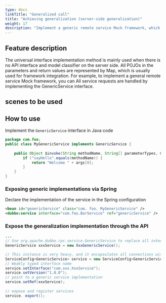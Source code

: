```yaml
---
type: docs
linkTitle: "Generalized call"
title: "Achieving generalization (server-side generalization)"
weight: 17
description: "Implement a generic remote service Mock framework, which can handle all service requests by implementing the GenericService interface"
---
```

## Feature description
The universal interface implementation method is mainly used when there is no API interface and model classifier on the server side. All POJOs in the parameters and return values are represented by Map, which is usually used for framework integration. For example, to implement a general remote service Mock framework, you can All service requests are handled by implementing the GenericService interface.

## scenes to be used

## How to use
Implement the `GenericService` interface in Java code

```java
package com.foo;
public class MyGenericService implements GenericService {
 
    public Object $invoke(String methodName, String[] parameterTypes, Object[] args) throws GenericException {
        if ("sayHello".equals(methodName)) {
            return "Welcome " + args[0];
        }
    }
}
```

### Exposing generic implementations via Spring

Declare the implementation of the service in the Spring configuration

```xml
<bean id="genericService" class="com. foo. MyGenericService" />
<dubbo:service interface="com.foo.BarService" ref="genericService" />
```

### Expose the generalization implementation through the API

```java
...
// Use org.apache.dubbo.rpc.service.GenericService to replace all interface implementations
GenericService xxxService = new XxxGenericService();

// This instance is very heavy, and it encapsulates all connections with the registry and service providers, please cache
ServiceConfig<GenericService> service = new ServiceConfig<GenericService>();
// Weakly typed interface name
service.setInterface("com.xxx.XxxService");
service.setVersion("1.0.0");
// point to a generic service implementation
service.setRef(xxxService);
 
// expose and register services
service. export();
```